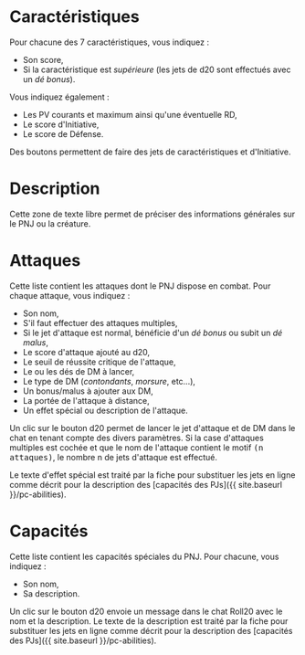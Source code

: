 # Caractéristiques

Pour chacune des 7 caractéristiques, vous indiquez :
- Son score,
- Si la caractéristique est _supérieure_ (les jets de d20 sont effectués avec un _dé bonus_).

Vous indiquez également :
- Les PV courants et maximum ainsi qu'une éventuelle RD,
- Le score d'Initiative,
- Le score de Défense.

Des boutons permettent de faire des jets de caractéristiques et d'Initiative.

# Description

Cette zone de texte libre permet de préciser des informations générales sur le PNJ ou la créature.

# Attaques

Cette liste contient les attaques dont le PNJ dispose en combat. Pour chaque attaque, vous indiquez :
- Son nom,
- S'il faut effectuer des attaques multiples,
- Si le jet d'attaque est normal, bénéficie d'un _dé bonus_ ou subit un _dé malus_,
- Le score d'attaque ajouté au d20,
- Le seuil de réussite critique de l'attaque,
- Le ou les dés de DM à lancer,
- Le type de DM (_contondants_, _morsure_, etc...),
- Un bonus/malus à ajouter aux DM,
- La portée de l'attaque à distance,
- Un effet spécial ou description de l'attaque.

Un clic sur le bouton d20 permet de lancer le jet d'attaque et de DM dans le chat en tenant compte des divers paramètres. Si la case d'attaques multiples est cochée et que le nom de l'attaque contient le motif <kbd>(n attaques)</kbd>, le nombre n de jets d'attaque est effectué.

Le texte d'effet spécial est traité par la fiche pour substituer les jets en ligne comme décrit pour la description des [capacités des PJs]({{ site.baseurl }}/pc-abilities).

# Capacités

Cette liste contient les capacités spéciales du PNJ. Pour chacune, vous indiquez :
- Son nom,
- Sa description.

Un clic sur le bouton d20 envoie un message dans le chat Roll20 avec le nom et la description. Le texte de la description est traité par la fiche pour substituer les jets en ligne comme décrit pour la description des [capacités des PJs]({{ site.baseurl }}/pc-abilities).